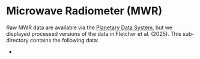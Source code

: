 # Microwave Radiometer (MWR)

Raw MWR data are available via the [Planetary Data System](https://pds-atmospheres.nmsu.edu/PDS/data/jnomwr_1100/), but we displayed processed versions of the data in Fletcher et al. (2025).  This sub-directory contains the following data:

* 
